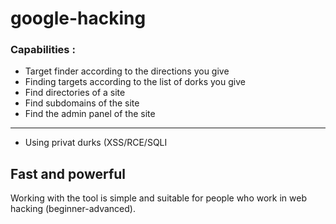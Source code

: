 # google-hacking

### Capabilities :
- Target finder according to the directions you give
- Finding targets according to the list of dorks you give
- Find directories of a site
- Find subdomains of the site
- Find the admin panel of the site
------------------------------
- Using privat durks (XSS/RCE/SQLI

## Fast and powerful 

Working with the tool is simple and suitable for people who work in web hacking (beginner-advanced). 

